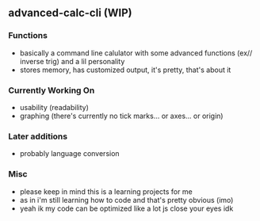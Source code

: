 ## advanced-calc-cli (WIP)

### Functions
 - basically a command line calulator with some advanced functions (ex// inverse trig) and a lil personality
 - stores memory, has customized output, it's pretty, that's about it

### Currently Working On
 - usability (readability)
 - graphing (there's currently no tick marks... or axes... or origin)

### Later additions
 - probably language conversion

### Misc
 - please keep in mind this is a learning projects for me
 - as in i'm still learning how to code and that's pretty obvious (imo)
 - yeah ik my code can be optimized like a lot js close your eyes idk 
